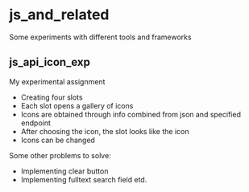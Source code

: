 # js_and_related
Some experiments with different tools and frameworks

## js_api_icon_exp
My experimental assignment <br>
* Creating four slots
* Each slot opens a gallery of icons
* Icons are obtained through info combined from json and specified endpoint
* After choosing the icon, the slot looks like the icon
* Icons can be changed

Some other problems to solve:
* Implementing clear button
* Implementing fulltext search field etd.
